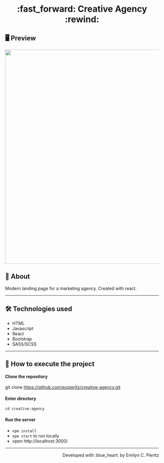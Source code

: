 <h1 align = "center"> :fast_forward: Creative Agency :rewind: </h1>

## 🖥 Preview
<p align = "center">
  <img src = "xxx" width = "700" height = "auto">
</p>

## 📖 About
<p>Modern landing page for a marketing agency. Created with react.</p>


---

## 🛠 Technologies used
- HTML
- Javascript
- React
- Bootstrap
- SASS/SCSS

---


## 🚀 How to execute the project
#### Clone the repository
git clone https://github.com/ecpieritz/creative-agency.git

#### Enter directory
`cd creative-agency`

#### Run the server
- `npm install`
- `npm start` to run locally
- open http://localhost:3000/ 

---
<p align = "right">Developed with :blue_heart: by Emilyn C. Pieritz</p>
